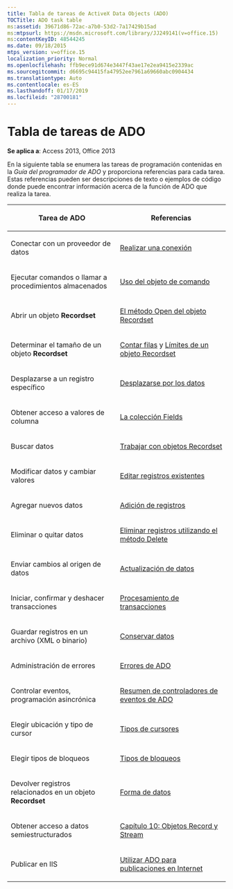 ```yaml
---
title: Tabla de tareas de ActiveX Data Objects (ADO)
TOCTitle: ADO task table
ms:assetid: 39671d86-72ac-a7b0-53d2-7a17429b15ad
ms:mtpsurl: https://msdn.microsoft.com/library/JJ249141(v=office.15)
ms:contentKeyID: 48544245
ms.date: 09/18/2015
mtps_version: v=office.15
localization_priority: Normal
ms.openlocfilehash: ffb9ece91d674e3447f43ae17e2ea9415e2339ac
ms.sourcegitcommit: d6695c94415fa47952ee7961a69660abc0904434
ms.translationtype: Auto
ms.contentlocale: es-ES
ms.lasthandoff: 01/17/2019
ms.locfileid: "28700181"
---
```

# <a name="ado-task-table"></a>Tabla de tareas de ADO

**Se aplica a**: Access 2013, Office 2013

En la siguiente tabla se enumera las tareas de programación contenidas en la *Guía del programador de ADO* y proporciona referencias para cada tarea. Estas referencias pueden ser descripciones de texto o ejemplos de código donde puede encontrar información acerca de la función de ADO que realiza la tarea.

<table>
<colgroup>
<col style="width: 50%" />
<col style="width: 50%" />
</colgroup>
<thead>
<tr class="header">
<th><p>Tarea de ADO</p></th>
<th><p>Referencias</p></th>
</tr>
</thead>
<tbody>
<tr class="odd">
<td><p>Conectar con un proveedor de datos</p></td>
<td><p><a href="making-a-connection.md">Realizar una conexión</a></p></td>
</tr>
<tr class="even">
<td><p>Ejecutar comandos o llamar a procedimientos almacenados</p></td>
<td><p><a href="using-the-command-object-access.md">Uso del objeto de comando</a></p></td>
</tr>
<tr class="odd">
<td><p>Abrir un objeto <strong>Recordset</strong></p></td>
<td><p><a href="open-method-ado-recordset.md">El método Open del objeto Recordset</a></p></td>
</tr>
<tr class="even">
<td><p>Determinar el tamaño de un objeto <strong>Recordset</strong></p></td>
<td><p><a href="counting-rows.md">Contar filas</a> y <a href="the-limits-of-a-recordset.md">Límites de un objeto Recordset</a></p></td>
</tr>
<tr class="odd">
<td><p>Desplazarse a un registro específico</p></td>
<td><p><a href="navigating-through-the-data.md">Desplazarse por los datos</a></p></td>
</tr>
<tr class="even">
<td><p>Obtener acceso a valores de columna</p></td>
<td><p><a href="the-fields-collection.md">La colección Fields</a></p></td>
</tr>
<tr class="odd">
<td><p>Buscar datos</p></td>
<td><p><a href="working-with-recordsets.md">Trabajar con objetos Recordset</a></p></td>
</tr>
<tr class="even">
<td><p>Modificar datos y cambiar valores</p></td>
<td><p><a href="editing-existing-records.md">Editar registros existentes</a></p></td>
</tr>
<tr class="odd">
<td><p>Agregar nuevos datos</p></td>
<td><p><a href="adding-records.md">Adición de registros</a></p></td>
</tr>
<tr class="even">
<td><p>Eliminar o quitar datos</p></td>
<td><p><a href="deleting-records-using-the-delete-method.md">Eliminar registros utilizando el método Delete</a></p></td>
</tr>
<tr class="odd">
<td><p>Enviar cambios al origen de datos</p></td>
<td><p><a href="updating-data.md">Actualización de datos</a></p></td>
</tr>
<tr class="even">
<td><p>Iniciar, confirmar y deshacer transacciones</p></td>
<td><p><a href="transaction-processing.md">Procesamiento de transacciones</a></p></td>
</tr>
<tr class="odd">
<td><p>Guardar registros en un archivo (XML o binario)</p></td>
<td><p><a href="persisting-data.md">Conservar datos</a></p></td>
</tr>
<tr class="even">
<td><p>Administración de errores</p></td>
<td><p><a href="ado-errors.md">Errores de ADO</a></p></td>
</tr>
<tr class="odd">
<td><p>Controlar eventos, programación asincrónica</p></td>
<td><p><a href="ado-event-handler-summary.md">Resumen de controladores de eventos de ADO</a></p></td>
</tr>
<tr class="even">
<td><p>Elegir ubicación y tipo de cursor</p></td>
<td><p><a href="types-of-cursors.md">Tipos de cursores</a></p></td>
</tr>
<tr class="odd">
<td><p>Elegir tipos de bloqueos</p></td>
<td><p><a href="types-of-locks.md">Tipos de bloqueos</a></p></td>
</tr>
<tr class="even">
<td><p>Devolver registros relacionados en un objeto <strong>Recordset</strong></p></td>
<td><p><a href="data-shaping.md">Forma de datos</a></p></td>
</tr>
<tr class="odd">
<td><p>Obtener acceso a datos semiestructurados</p></td>
<td><p><a href="chapter-10-records-and-streams.md">Capítulo 10: Objetos Record y Stream</a></p></td>
</tr>
<tr class="even">
<td><p>Publicar en IIS</p></td>
<td><p><a href="using-ado-for-internet-publishing.md">Utilizar ADO para publicaciones en Internet</a></p></td>
</tr>
</tbody>
</table>

